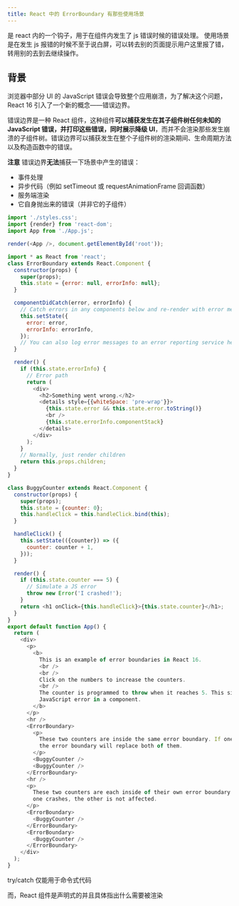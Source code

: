 ```yaml
---
title: React 中的 ErrorBoundary 有那些使用场景
---
```


<Intro>
  是 react 内的一个钩子，用于在组件内发生了 js 错误时候的错误处理。
  使用场景是在发生 js
  报错的时候不至于说白屏，可以转去别的页面提示用户这里报了错，转用别的去到去继续操作。
</Intro>

## 背景

浏览器中部分 UI 的 JavaScript 错误会导致整个应用崩溃，为了解决这个问题，React 16 引入了一个新的概念——错误边界。

错误边界是一种 React 组件，这种组件**可以捕获发生在其子组件树任何未知的 JavaScript 错误，并打印这些错误，同时展示降级 UI**，而并不会渲染那些发生崩溃的子组件树。错误边界可以捕获发生在整个子组件树的渲染期间、生命周期方法以及构造函数中的错误。

<Note >

**注意**
错误边界**无法**捕获一下场景中产生的错误：

- 事件处理
- 异步代码（例如 setTimeout 或 requestAnimationFrame 回调函数）
- 服务端渲染
- 它自身抛出来的错误（并非它的子组件）

</Note>

<Sandpack >

```js index.js active
import './styles.css';
import {render} from 'react-dom';
import App from './App.js';

render(<App />, document.getElementById('root'));
```

```js App.js
import * as React from 'react';
class ErrorBoundary extends React.Component {
  constructor(props) {
    super(props);
    this.state = {error: null, errorInfo: null};
  }

  componentDidCatch(error, errorInfo) {
    // Catch errors in any components below and re-render with error message
    this.setState({
      error: error,
      errorInfo: errorInfo,
    });
    // You can also log error messages to an error reporting service here
  }

  render() {
    if (this.state.errorInfo) {
      // Error path
      return (
        <div>
          <h2>Something went wrong.</h2>
          <details style={{whiteSpace: 'pre-wrap'}}>
            {this.state.error && this.state.error.toString()}
            <br />
            {this.state.errorInfo.componentStack}
          </details>
        </div>
      );
    }
    // Normally, just render children
    return this.props.children;
  }
}

class BuggyCounter extends React.Component {
  constructor(props) {
    super(props);
    this.state = {counter: 0};
    this.handleClick = this.handleClick.bind(this);
  }

  handleClick() {
    this.setState(({counter}) => ({
      counter: counter + 1,
    }));
  }

  render() {
    if (this.state.counter === 5) {
      // Simulate a JS error
      throw new Error('I crashed!');
    }
    return <h1 onClick={this.handleClick}>{this.state.counter}</h1>;
  }
}
export default function App() {
  return (
    <div>
      <p>
        <b>
          This is an example of error boundaries in React 16.
          <br />
          <br />
          Click on the numbers to increase the counters.
          <br />
          The counter is programmed to throw when it reaches 5. This simulates a
          JavaScript error in a component.
        </b>
      </p>
      <hr />
      <ErrorBoundary>
        <p>
          These two counters are inside the same error boundary. If one crashes,
          the error boundary will replace both of them.
        </p>
        <BuggyCounter />
        <BuggyCounter />
      </ErrorBoundary>
      <hr />
      <p>
        These two counters are each inside of their own error boundary. So if
        one crashes, the other is not affected.
      </p>
      <ErrorBoundary>
        <BuggyCounter />
      </ErrorBoundary>
      <ErrorBoundary>
        <BuggyCounter />
      </ErrorBoundary>
    </div>
  );
}
```

</Sandpack>

try/catch 仅能用于命令式代码

而，React 组件是声明式的并且具体指出什么需要被渲染
